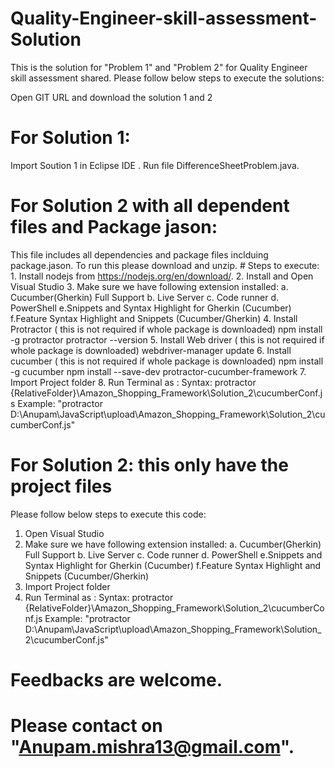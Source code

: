 # Quality-Engineer-skill-assessment-Solution
This is the solution for "Problem 1" and "Problem 2" for Quality Engineer skill assessment shared.
Please follow below steps to execute the solutions:

Open GIT URL and download the solution 1 and 2
# For Solution 1:
Import  Soution 1 in Eclipse IDE .
Run file DifferenceSheetProblem.java.
# For Solution 2 with all dependent files and Package jason:
This file includes all dependencies and package files inclduing package.jason.
To run this please download and unzip.
	# Steps to execute:
	1. Install nodejs from https://nodejs.org/en/download/.
	2. Install and Open Visual Studio
	3. Make sure we have following extension installed:
 		a. Cucumber(Gherkin) Full Support
		b. Live Server
		c. Code runner
		d. PowerShell
		e.Snippets and Syntax Highlight for Gherkin (Cucumber)
		f.Feature Syntax Highlight and Snippets (Cucumber/Gherkin)
	4. Install Protractor ( this is not required if whole package is downloaded) 
		npm install -g protractor
		protractor --version
	5. Install Web driver ( this is not required if whole package is downloaded)
		webdriver-manager update
	6. Install cucumber ( this is not required if whole package is downloaded)
		npm install -g cucumber
		npm install --save-dev protractor-cucumber-framework
	7. Import Project folder 
	8. Run Terminal as :
		Syntax: protractor {RelativeFolder}\Amazon_Shopping_Framework\Solution_2\cucumberConf.js
		Example: "protractor D:\Anupam\JavaScript\upload\Amazon_Shopping_Framework\Solution_2\cucumberConf.js"

# For Solution 2: this only have the project files 
Please follow below steps to execute this code:
1. Open Visual Studio
2. Make sure we have following extension installed:
 	a. Cucumber(Gherkin) Full Support
	b. Live Server
	c. Code runner
	d. PowerShell
	e.Snippets and Syntax Highlight for Gherkin (Cucumber)
	f.Feature Syntax Highlight and Snippets (Cucumber/Gherkin)
3. Import Project folder 
4. Run Terminal as :
	Syntax: protractor {RelativeFolder}\Amazon_Shopping_Framework\Solution_2\cucumberConf.js
	Example: "protractor D:\Anupam\JavaScript\upload\Amazon_Shopping_Framework\Solution_2\cucumberConf.js"

# Feedbacks are welcome.
# Please contact on "Anupam.mishra13@gmail.com".
